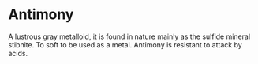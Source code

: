 # Antimony

A lustrous gray metalloid, it is found in nature mainly as the sulfide mineral
stibnite. To soft to be used as a metal. Antimony is resistant to attack by
acids.
